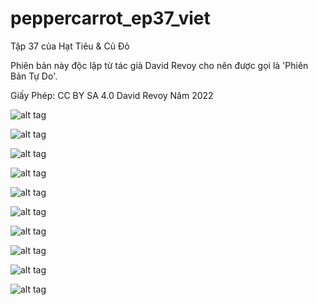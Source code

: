# peppercarrot_ep37_viet
Tập 37 của Hạt Tiêu &amp; Củ Đỏ

Phiên bản này độc lập từ tác giả David Revoy cho nên được gọi là 'Phiên Bản Tự Do'.

Giấy Phép: CC BY SA 4.0 David Revoy Năm 2022

![alt tag](E37P00.png)

![alt tag](E37P01.png)

![alt tag](E37P02.png)

![alt tag](E37P03.png)

![alt tag](E37P04.png)

![alt tag](E37P05.png)

![alt tag](E37P06.png)

![alt tag](E37P07.png)

![alt tag](E37P08.png)

![alt tag](E37P09.png)
